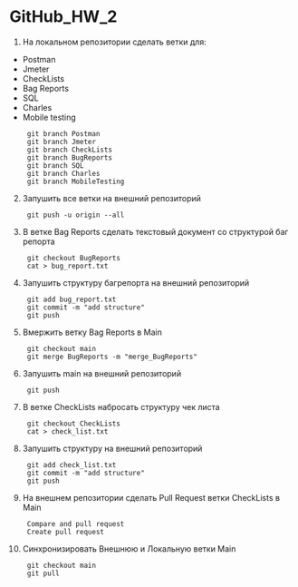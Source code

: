 # GitHub_HW_2


1. На локальном репозитории сделать ветки для:
- Postman
- Jmeter
- CheckLists
- Bag Reports
- SQL
- Charles
- Mobile testing
    ```
     git branch Postman
     git branch Jmeter
     git branch CheckLists
     git branch BugReports
     git branch SQL
     git branch Charles
     git branch MobileTesting
    ```


2. Запушить все ветки на внешний репозиторий
    ```
     git push -u origin --all
    ```

3. В ветке Bag Reports сделать текстовый документ со структурой баг репорта
    ```
     git checkout BugReports
     cat > bug_report.txt
    ```


4. Запушить структуру багрепорта на внешний репозиторий
    ```
     git add bug_report.txt
     git commit -m "add structure"
     git push
    ```

5. Вмержить ветку Bag Reports в Main
    ```
     git checkout main
     git merge BugReports -m "merge_BugReports"
    ```

6. Запушить main на внешний репозиторий
    ```
     git push
    ```

7. В ветке CheckLists набросать структуру чек листа
    ```
     git checkout CheckLists
     cat > check_list.txt
    ```

8. Запушить структуру на внешний репозиторий
    ```
     git add check_list.txt
     git commit -m "add structure"
     git push
    ```


9. На внешнем репозитории сделать Pull Request ветки CheckLists в Main
    ```
     Compare and pull request
     Create pull request
    ```

10. Синхронизировать Внешнюю и Локальную ветки Main
    ```
     git checkout main
     git pull
    ```
